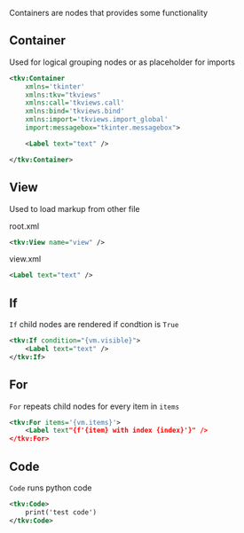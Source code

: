 Containers are nodes that provides some functionality

## Container

Used for logical grouping nodes or as placeholder for imports
```xml
<tkv:Container 
    xmlns='tkinter'
    xmlns:tkv="tkviews"
    xmlns:call='tkviews.call'
    xmlns:bind='tkviews.bind'
    xmlns:import='tkviews.import_global'
    import:messagebox="tkinter.messagebox">

    <Label text="text" />

</tkv:Container>
```

## View

Used to load markup from other file

root.xml
```xml
<tkv:View name="view" />
```

view.xml
```xml
<Label text="text" />
```

## If

`If` child nodes are rendered if condtion is `True`
```xml
<tkv:If condition="{vm.visible}">
    <Label text="text" />
</tkv:If>
```

## For

`For` repeats child nodes for every item in `items`
```xml
<tkv:For items='{vm.items}'>
    <Label text"{f'{item} with index {index}'}" />
</tkv:For>
```

## Code

`Code` runs python code
```xml
<tkv:Code>
    print('test code')
</tkv:Code>
```

